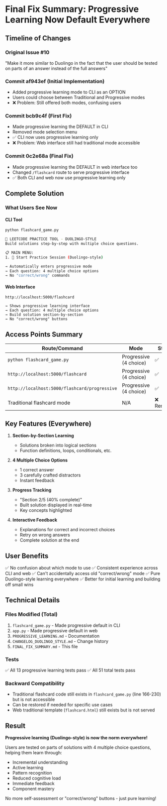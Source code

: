 # Final Fix Summary: Progressive Learning Now Default Everywhere

## Timeline of Changes

### Original Issue #10
"Make it more similar to Duolingo in the fact that the user should be tested on parts of an answer instead of the full answers"

### Commit af943ef (Initial Implementation)
- Added progressive learning mode to CLI as an OPTION
- Users could choose between Traditional and Progressive modes
- ❌ Problem: Still offered both modes, confusing users

### Commit bcb9c4f (First Fix)
- Made progressive learning the DEFAULT in CLI
- Removed mode selection menu
- ✅ CLI now uses progressive learning only
- ❌ Problem: Web interface still had traditional mode accessible

### Commit 0c2e68a (Final Fix)
- Made progressive learning the DEFAULT in web interface too
- Changed `/flashcard` route to serve progressive interface
- ✅ Both CLI and web now use progressive learning only

## Complete Solution

### What Users See Now

#### CLI Tool
```bash
python flashcard_game.py

🚀 LEETCODE PRACTICE TOOL - DUOLINGO-STYLE
Build solutions step-by-step with multiple choice questions.

📋 MAIN MENU:
1. 🎯 Start Practice Session (Duolingo-style)

→ Automatically enters progressive mode
→ Each question: 4 multiple choice options
→ No "correct/wrong" commands
```

#### Web Interface
```
http://localhost:5000/flashcard

→ Shows progressive learning interface
→ Each question: 4 multiple choice options
→ Build solution section-by-section
→ No "correct/wrong" buttons
```

## Access Points Summary

| Route/Command | Mode | Status |
|---------------|------|--------|
| `python flashcard_game.py` | Progressive (4 choice) | ✅ |
| `http://localhost:5000/flashcard` | Progressive (4 choice) | ✅ |
| `http://localhost:5000/flashcard/progressive` | Progressive (4 choice) | ✅ |
| Traditional flashcard mode | N/A | ❌ Removed |

## Key Features (Everywhere)

1. **Section-by-Section Learning**
   - Solutions broken into logical sections
   - Function definitions, loops, conditionals, etc.

2. **4 Multiple Choice Options**
   - 1 correct answer
   - 3 carefully crafted distractors
   - Instant feedback

3. **Progress Tracking**
   - "Section 2/5 (40% complete)"
   - Built solution displayed in real-time
   - Key concepts highlighted

4. **Interactive Feedback**
   - Explanations for correct and incorrect choices
   - Retry on wrong answers
   - Complete solution at the end

## User Benefits

✅ No confusion about which mode to use
✅ Consistent experience across CLI and web
✅ Can't accidentally access old "correct/wrong" mode
✅ Pure Duolingo-style learning everywhere
✅ Better for initial learning and building off small wins

## Technical Details

### Files Modified (Total)
1. `flashcard_game.py` - Made progressive default in CLI
2. `app.py` - Made progressive default in web
3. `PROGRESSIVE_LEARNING.md` - Documentation
4. `CHANGELOG_DUOLINGO_STYLE.md` - Change history
5. `FINAL_FIX_SUMMARY.md` - This file

### Tests
✅ All 13 progressive learning tests pass
✅ All 51 total tests pass

### Backward Compatibility
- Traditional flashcard code still exists in `flashcard_game.py` (line 166-230) but is not accessible
- Can be restored if needed for specific use cases
- Web traditional template (`flashcard.html`) still exists but is not served

## Result

**Progressive learning (Duolingo-style) is now the norm everywhere!**

Users are tested on parts of solutions with 4 multiple choice questions, helping them learn through:
- Incremental understanding
- Active learning
- Pattern recognition
- Reduced cognitive load
- Immediate feedback
- Component mastery

No more self-assessment or "correct/wrong" buttons - just pure learning!
